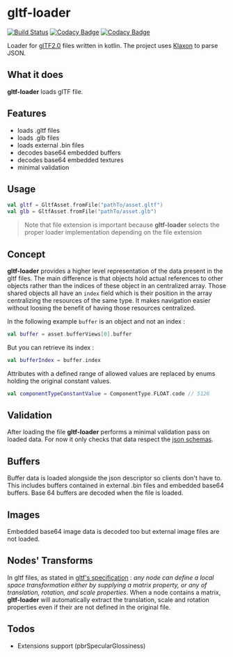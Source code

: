 # gltf-loader

[![Build Status](https://travis-ci.org/adrien-ben/gltf-loader.svg?branch=master)](https://travis-ci.org/adrien-ben/gltf-loader)
[![Codacy Badge](https://api.codacy.com/project/badge/Grade/a0537889cdb547189543b986a1adfbfc)](https://www.codacy.com/app/adrien.bennadji/gltf-loader?utm_source=github.com&amp;utm_medium=referral&amp;utm_content=adrien-ben/gltf-loader&amp;utm_campaign=Badge_Grade)
[![Codacy Badge](https://api.codacy.com/project/badge/Coverage/a0537889cdb547189543b986a1adfbfc)](https://www.codacy.com/app/adrien.bennadji/gltf-loader?utm_source=github.com&amp;utm_medium=referral&amp;utm_content=adrien-ben/gltf-loader&amp;utm_campaign=Badge_Coverage)

Loader for [glTF2.0](https://github.com/KhronosGroup/glTF) files written in kotlin. 
The project uses [Klaxon](https://github.com/cbeust/klaxon) to parse JSON.


## What it does

**gltf-loader** loads glTF file. 

## Features

- loads .gltf files
- loads .glb files
- loads external .bin files
- decodes base64 embedded buffers
- decodes base64 embedded textures
- minimal validation

## Usage

```kotlin
val gltf = GltfAsset.fromFile("pathTo/asset.gltf")
val glb = GltfAsset.fromFile("pathTo/asset.glb")
```

> Note that file extension is important because **gltf-loader** selects the proper loader implementation 
> depending on the file extension

## Concept

**gltf-loader** provides a higher level representation of the data present in the gltf files. The main difference is 
that objects hold actual references to other objects rather than the indices of these object in an centralized array.
Those shared objects all have an `index` field which is their position in the array centralizing the resources of the 
same type. It makes navigation easier without loosing the benefit of having those resources centralized.

In the following example `buffer` is an object and not an index :

```kotlin
val buffer = asset.bufferViews[0].buffer
```

But you can retrieve its index :

```kotlin
val bufferIndex = buffer.index
```

Attributes with a defined range of allowed values are replaced by enums holding the original constant values.

```kotlin
val componentTypeConstantValue = ComponentType.FLOAT.code // 5126 
```

## Validation

After loading the file **gltf-loader** performs a minimal validation pass on loaded data. For now it only checks
that data respect the [json schemas](https://github.com/KhronosGroup/glTF/tree/master/specification/2.0/schema).

## Buffers

Buffer data is loaded alongside the json descriptor so clients don't have to. This includes buffers contained
in external .bin files and embedded base64 buffers. Base 64 buffers are decoded when the file is loaded.

## Images 

Embedded base64 image data is decoded too but external image files are not loaded.

## Nodes' Transforms

In gltf files, as stated in [gltf's specification](https://github.com/KhronosGroup/glTF/blob/master/specification/2.0/README.md#transformations) 
: *any node can define a local space transformation either by supplying a  matrix property, or any of translation, rotation, and scale properties*. 
When a node contains a matrix, **gltf-loader** will automatically extract the translation, scale and rotation properties even if their are not defined
in the original file.

## Todos

* Extensions support (pbrSpecularGlossiness)
